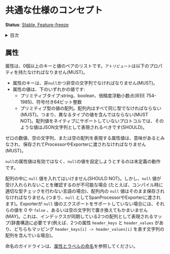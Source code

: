 <!--
# Common specification concepts
-->

# 共通な仕様のコンセプト

**Status**: [Stable, Feature-freeze](../document-status.md)

<details>
<summary>
目次
</summary>

<!--
- [Attributes](#attributes)
-->

- [属性](#属性)

</details>

<!--
## Attributes
-->

## 属性

<!--
Attributes are a list of zero or more key-value pairs. An `Attribute` MUST have the following properties:
-->

属性は、0個以上のキーと値のペアのリストです。`アトリビュート`は以下のプロパティを持たなければなりません(MUST)。

<!--
- The attribute key, which MUST be a non-`null` and non-empty string.
- The attribute value, which is either:
  - A primitive type: string, boolean, double precision floating point (IEEE 754-1985) or signed 64 bit integer.
  - An array of primitive type values. The array MUST be homogeneous,
    i.e. it MUST NOT contain values of different types. For protocols that do
    not natively support array values such values SHOULD be represented as JSON strings.
-->

- 属性のキーは、非`null`かつ非空の文字列でなければなりません(MUST)。
- 属性の値は、下のいずれかの値です:
  - プリミティブタイプ:string、boolean、倍精度浮動小数点(IEEE 754-1985)、符号付き64ビット整数
  - プリミティブ型の値の配列。配列内はすべて同じ型でなければならない(MUST)。つまり、異なるタイプの値を含んではならない(MUST NOT)。配列値をネイティブにサポートしていないプロトコルでは、そのような値はJSON文字列として表現されるべきです(SHOULD)。

<!--
Attribute values expressing a numerical value of zero, an empty string, or an
empty array are considered meaningful and MUST be stored and passed on to
processors / exporters.
-->

ゼロの数値、空の文字列、または空の配列を表現する属性値は、意味があるとみなされ、保存されてProcessorやExporterに渡されなければなりません(MUST)。

<!--
Attribute values of `null` are not valid and attempting to set a `null` value is
undefined behavior.
-->

`null`の属性値は有効ではなく、`null`の値を設定しようとするのは未定義の動作です。

<!--
`null` values SHOULD NOT be allowed in arrays. However, if it is impossible to
make sure that no `null` values are accepted
(e.g. in languages that do not have appropriate compile-time type checking),
`null` values within arrays MUST be preserved as-is (i.e., passed on to span
processors / exporters as `null`). If exporters do not support exporting `null`
values, they MAY replace those values by 0, `false`, or empty strings.
This is required for map/dictionary structures represented as two arrays with
indices that are kept in sync (e.g., two attributes `header_keys` and `header_values`,
both containing an array of strings to represent a mapping
`header_keys[i] -> header_values[i]`).
-->

配列の中に `null` 値を入れてはいけません(SHOULD NOT)。しかし、`null` 値が受け入れられないことを確認するのが不可能な場合 (たとえば、コンパイル時に適切な型チェックを行わない言語の場合)、配列内の `null` 値はそのまま保存されなければなりません (つまり、`null` としてSpanProcessorやExporterに渡されます)。Exporterが `null` 値のエクスポートをサポートしていない場合には、それらの値を 0 や `false` 、あるいは空の文字列で置き換えてもかまいません(MAY)。これは、インデックスが同期している2つの配列として表現されるマップ/辞書構造に必要です(例えば、2つの属性 `header_keys` と `header_values` があり、どちらもマッピング `header_keys[i] -> header_values[i]` を表す文字列の配列を含んでいる場合)。

<!--
See [Attribute and Label Naming](attribute-and-label-naming.md) for naming guidelines.
-->

命名のガイドラインは、[属性とラベルの命名](attribute-and-label-naming.md)を参照してください。

